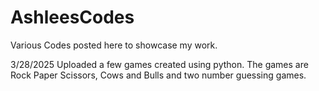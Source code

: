 # AshleesCodes
Various Codes posted here to showcase my work.
 
 3/28/2025 
 Uploaded a few games created using python. The games are Rock Paper Scissors, Cows and Bulls and two number guessing games. 
 
